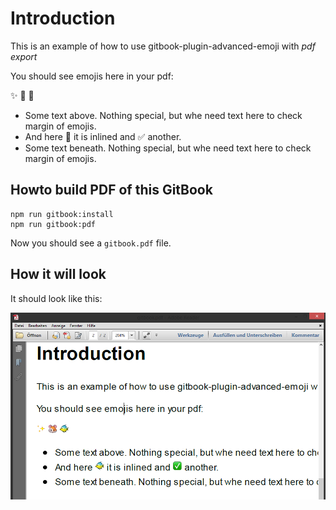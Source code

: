 # Introduction

This is an example of how to use gitbook-plugin-advanced-emoji with *pdf export*


You should see emojis here in your pdf:

:sparkles: :hamster: :tropical_fish:


  * Some text above. Nothing special, but whe need text here to check margin of emojis.
  * And here :tropical_fish: it is inlined and :white_check_mark: another.
  * Some text beneath. Nothing special, but whe need text here to check margin of emojis.


## Howto build PDF of this GitBook

```
npm run gitbook:install
npm run gitbook:pdf
```

Now you should see a `gitbook.pdf` file.


## How it will look

It should look like this:

![](./emoji-pdf-preview.png)
